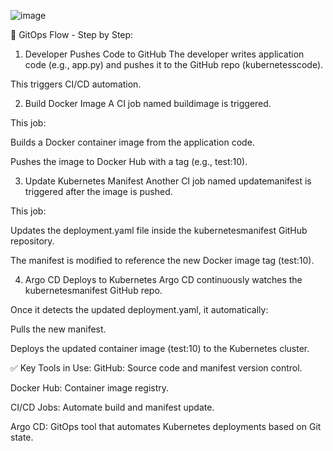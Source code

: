 ![image](https://github.com/user-attachments/assets/af699273-7977-4fa5-9839-fca351637449)


🔁 GitOps Flow - Step by Step:
1. Developer Pushes Code to GitHub
The developer writes application code (e.g., app.py) and pushes it to the GitHub repo (kubernetesscode).

This triggers CI/CD automation.

2. Build Docker Image
A CI job named buildimage is triggered.

This job:

Builds a Docker container image from the application code.

Pushes the image to Docker Hub with a tag (e.g., test:10).

3. Update Kubernetes Manifest
Another CI job named updatemanifest is triggered after the image is pushed.

This job:

Updates the deployment.yaml file inside the kubernetesmanifest GitHub repository.

The manifest is modified to reference the new Docker image tag (test:10).

4. Argo CD Deploys to Kubernetes
Argo CD continuously watches the kubernetesmanifest GitHub repo.

Once it detects the updated deployment.yaml, it automatically:

Pulls the new manifest.

Deploys the updated container image (test:10) to the Kubernetes cluster.

✅ Key Tools in Use:
GitHub: Source code and manifest version control.

Docker Hub: Container image registry.

CI/CD Jobs: Automate build and manifest update.

Argo CD: GitOps tool that automates Kubernetes deployments based on Git state.

